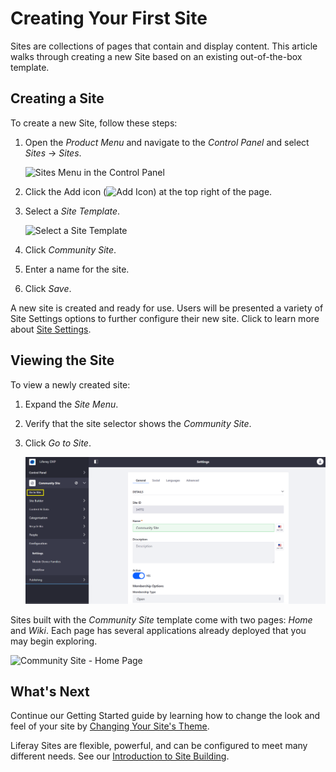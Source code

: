 # Creating Your First Site

Sites are collections of pages that contain and display content. This article walks through creating a new Site based on an existing out-of-the-box template.

## Creating a Site

To create a new Site, follow these steps:

1. Open the _Product Menu_ and navigate to the _Control Panel_ and select _Sites_ → _Sites_.

    ![Sites Menu in the Control Panel](./creating-your-first-site/images/01.png)

1. Click the Add icon (![Add Icon](../images/icon-add.png)) at the top right of the page.
1. Select a _Site Template_.

   ![Select a Site Template](./creating-your-first-site/images/02.png)

1. Click _Community Site_.
1. Enter a name for the site.
1. Click _Save_.

A new site is created and ready for use. Users will be presented a variety of Site Settings options to further configure their new site. Click to learn more about [Site Settings](../site-building/introduction-to-site-building.md).

## Viewing the Site

To view a newly created site:

1. Expand the _Site Menu_.
1. Verify that the site selector shows the _Community Site_.
1. Click _Go to Site_.

    ![Configure the new site](./creating-your-first-site/images/03.png)

Sites built with the _Community Site_ template come with two pages: _Home_ and _Wiki_. Each page has several applications already deployed that you may begin exploring.

![Community Site - Home Page](./creating-your-first-site/images/04.png)

## What's Next

Continue our Getting Started guide by learning how to change the look and feel of your site by [Changing Your Site's Theme](./changing-your-sites-theme.md).

Liferay Sites are flexible, powerful, and can be configured to meet many different needs. See our [Introduction to Site Building](../site-building/introduction-to-site-building.md).
